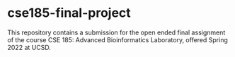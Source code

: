 # cse185-final-project

This repository contains a submission for the open ended final assignment of the course CSE 185: Advanced Bioinformatics Laboratory, offered Spring 2022 at UCSD.
